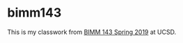 # bimm143

This is my classwork from [BIMM 143 Spring 2019](https://bioboot.github.io/bimm143_S19/) at UCSD. 


